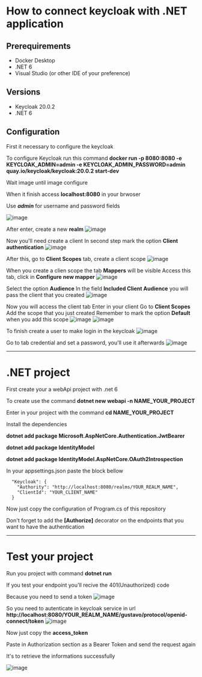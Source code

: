 # How to connect keycloak with .NET application

## Prerequirements 
- Docker Desktop
- .NET 6
- Visual Studio (or other IDE of your preference)
## Versions
- Keycloak 20.0.2
- .NET 6

## Configuration
First it necessary to configure the keycloak 

To configure Keycloak run this command **docker run -p 8080:8080 -e KEYCLOAK_ADMIN=admin -e KEYCLOAK_ADMIN_PASSWORD=admin quay.io/keycloak/keycloak:20.0.2 start-dev**

Wait image until image configure

When it finish access **localhost:8080** in your brwoser

Use ***admin*** for username and password fields

![image](https://github.com/gustaVASSIO/auth_dotnet_keycloak/assets/104386638/392eb6de-fbea-4fc6-ba16-8415174640d8)

After enter, create a new **realm**
![image](https://github.com/gustaVASSIO/auth_dotnet_keycloak/assets/104386638/3681b0f4-4788-45db-92a5-7d03ab0b08ac)

Now you'll need create a client
In second step mark the option **Client authentication**
![image](https://github.com/gustaVASSIO/auth_dotnet_keycloak/assets/104386638/3e148596-1884-4ae1-9df1-debba89d978a)

After this, go to **Client Scopes** tab, create a client scope
![image](https://github.com/gustaVASSIO/auth_dotnet_keycloak/assets/104386638/3e68f738-f050-4c49-b304-86091b69c3fc)

When you create a clien scope the tab **Mappers** will be visible
Access this tab, click in **Configure new mapper**
![image](https://github.com/gustaVASSIO/auth_dotnet_keycloak/assets/104386638/597bc57f-9514-4af6-983b-ae9848d7e798)

Select the option **Audience**
In the field **Included Client Audience** you will pass the client that you created
![image](https://github.com/gustaVASSIO/auth_dotnet_keycloak/assets/104386638/58e9bf2e-022b-4edd-93d0-ffbab5661c46)

Now you will access the client tab
Enter in your client
Go to **Client Scopes**
Add the scope that you just created
Remember to mark the option **Default** when you add this scope
![image](https://github.com/gustaVASSIO/auth_dotnet_keycloak/assets/104386638/99ceb894-06b8-4356-bc29-dc1e13497ab6)
![image](https://github.com/gustaVASSIO/auth_dotnet_keycloak/assets/104386638/014123e0-4ef3-4feb-ba41-539b46b6e927)


To finish create a user to make login in the keycloak
![image](https://github.com/gustaVASSIO/auth_dotnet_keycloak/assets/104386638/88b2f8ab-b869-44e3-ac02-3196e7395691)

Go to tab credential and set a password, you'll use it afterwards
![image](https://github.com/gustaVASSIO/auth_dotnet_keycloak/assets/104386638/e93bd2dc-f665-4278-9378-74598b1dec51)

---

# .NET project

First create your a webApi project with .net 6

To create use the command **dotnet new webapi -n NAME_YOUR_PROJECT**

Enter in your project with the command **cd NAME_YOUR_PROJECT**

Install the dependencies

**dotnet add package Microsoft.AspNetCore.Authentication.JwtBearer**

**dotnet add package IdentityModel**

**dotnet add package IdentityModel.AspNetCore.OAuth2Introspection**

In your appsettings.json paste the block bellow
```
  "Keycloak": {
    "Authority": "http://localhost:8080/realms/YOUR_REALM_NAME",
    "ClientId": "YOUR_CLIENT_NAME"
  }
```

Now just copy the configuration of Program.cs of this repository

Don't forget to add the **[Authorize]** decorator on the endpoints that you want to have the authentication

---
# Test your project

Run you project with command **dotnet run**

If you test your endpoint you'll recive the 401(Unauthorized) code

Because you need to send a token 
![image](https://github.com/gustaVASSIO/auth_dotnet_keycloak/assets/104386638/b7275c63-ad0e-48bb-91e0-68152bafe80d)

So you need to autenticate in keycloak service in url **http://localhost:8080/YOUR_REALM_NAME/gustavo/protocol/openid-connect/token**
![image](https://github.com/gustaVASSIO/auth_dotnet_keycloak/assets/104386638/8876f0d2-7e5d-4561-90c1-7ff8bc90bd0c)

Now just copy the **access_token**

Paste in Authorization section as a Bearer Token and send the request again

It's to retrieve the informations successfully 

![image](https://github.com/gustaVASSIO/auth_dotnet_keycloak/assets/104386638/c3b65f19-b697-483b-b326-bb7075226e40)



